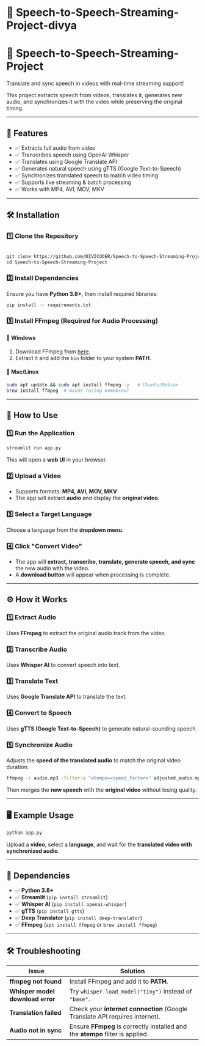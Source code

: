 
# 🚀 Speech-to-Speech-Streaming-Project-divya


# 🚀 Speech-to-Speech-Streaming-Project  
Translate and sync speech in videos with real-time streaming support!  

This project extracts speech from videos, translates it, generates new audio, and synchronizes it with the video while preserving the original timing.  

---

## 📌 Features  
- ✅ Extracts full audio from video  
- ✅ Transcribes speech using OpenAI Whisper  
- ✅ Translates using Google Translate API  
- ✅ Generates natural speech using gTTS (Google Text-to-Speech)  
- ✅ Synchronizes translated speech to match video timing  
- ✅ Supports live streaming & batch processing  
- ✅ Works with MP4, AVI, MOV, MKV  

---

## 🛠 Installation  

### 1️⃣ Clone the Repository  
```md

git clone https://github.com/DIVICODER/Speech-to-Speech-Streaming-Project-divya.git
cd Speech-to-Speech-Streaming-Project
```

### 2️⃣ Install Dependencies  
Ensure you have **Python 3.8+**, then install required libraries:  
```bash
pip install -r requirements.txt
```

### 3️⃣ Install FFmpeg (Required for Audio Processing)  

#### 🔹 Windows  
1. Download FFmpeg from [here](https://ffmpeg.org/download.html).  
2. Extract it and add the `bin` folder to your system **PATH**.  

#### 🔹 Mac/Linux  
```bash
sudo apt update && sudo apt install ffmpeg -y   # Ubuntu/Debian  
brew install ffmpeg  # macOS (using Homebrew)
```

---

## 🚀 How to Use  

### 1️⃣ Run the Application  
```bash
streamlit run app.py
```
This will open a **web UI** in your browser.  

### 2️⃣ Upload a Video  
- Supports formats: **MP4, AVI, MOV, MKV**  
- The app will extract **audio** and display the **original video**.  

### 3️⃣ Select a Target Language  
Choose a language from the **dropdown menu**.  

### 4️⃣ Click "Convert Video"  
- The app will **extract, transcribe, translate, generate speech, and sync** the new audio with the video.  
- A **download button** will appear when processing is complete.  

---

## ⚙️ How it Works  

### 1️⃣ Extract Audio  
Uses **FFmpeg** to extract the original audio track from the video.  

### 2️⃣ Transcribe Audio  
Uses **Whisper AI** to convert speech into text.  

### 3️⃣ Translate Text  
Uses **Google Translate API** to translate the text.  

### 4️⃣ Convert to Speech  
Uses **gTTS (Google Text-to-Speech)** to generate natural-sounding speech.  

### 5️⃣ Synchronize Audio  
Adjusts the **speed of the translated audio** to match the original video duration:  
```bash
ffmpeg -i audio.mp3 -filter:a "atempo=<speed_factor>" adjusted_audio.mp3
```
Then merges the **new speech** with the **original video** without losing quality.  

---

## 🖥️ Example Usage  
```bash
python app.py
```
Upload a **video**, select a **language**, and wait for the **translated video with synchronized audio**.  

---

## 📌 Dependencies  
- ✅ **Python 3.8+**  
- ✅ **Streamlit** (`pip install streamlit`)  
- ✅ **Whisper AI** (`pip install openai-whisper`)  
- ✅ **gTTS** (`pip install gtts`)  
- ✅ **Deep Translator** (`pip install deep-translator`)  
- ✅ **FFmpeg** (`apt install ffmpeg` or `brew install ffmpeg`)  

---

## 🛠 Troubleshooting  

| Issue | Solution |
|--------|----------|
| **ffmpeg not found** | Install FFmpeg and add it to **PATH**. |
| **Whisper model download error** | Try `whisper.load_model("tiny")` instead of `"base"`. |
| **Translation failed** | Check your **internet connection** (Google Translate API requires internet). |
| **Audio not in sync** | Ensure **FFmpeg** is correctly installed and the **atempo** filter is applied. |


